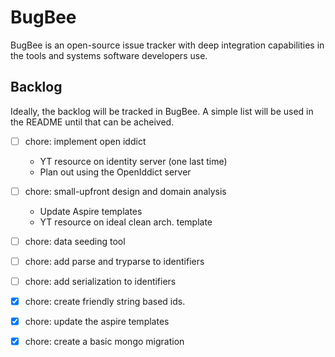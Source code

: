 # BugBee

BugBee is an open-source issue tracker with deep integration capabilities in the
tools and systems software developers use.

## Backlog
Ideally, the backlog will be tracked in BugBee. A simple list will be used in
the README until that can be acheived.

- [ ] chore: implement open iddict
    - YT resource on identity server (one last time)
    - Plan out using the OpenIddict server
- [ ] chore: small-upfront design and domain analysis
    - Update Aspire templates
    - YT resource on ideal clean arch. template
- [ ] chore: data seeding tool
- [ ] chore: add parse and tryparse to identifiers
- [ ] chore: add serialization to identifiers


- [x] chore: create friendly string based ids.
- [x] chore: update the aspire templates
- [x] chore: create a basic mongo migration
